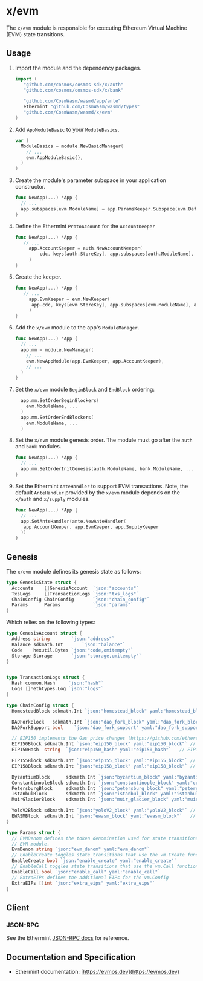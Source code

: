 # x/evm

The `x/evm` module is responsible for executing Ethereum Virtual Machine (EVM) state transitions.

## Usage

1. Import the module and the dependency packages.

   ```go
   import (
      "github.com/cosmos/cosmos-sdk/x/auth"
      "github.com/cosmos/cosmos-sdk/x/bank"

      "github.com/CosmWasm/wasmd/app/ante"
      ethermint "github.com/CosmWasm/wasmd/types"
      "github.com/CosmWasm/wasmd/x/evm"
   )
   ```

2. Add `AppModuleBasic` to your `ModuleBasics`.

   ```go
   var (
     ModuleBasics = module.NewBasicManager(
       // ...
       evm.AppModuleBasic{},
     )
   )
   ```

3. Create the module's parameter subspace in your application constructor.

   ```go
   func NewApp(...) *App {
     // ...
     app.subspaces[evm.ModuleName] = app.ParamsKeeper.Subspace(evm.DefaultParamspace)
   }
   ```

4. Define the Ethermint `ProtoAccount` for the `AccountKeeper`

   ```go
   func NewApp(...) *App {
      // ...
        app.AccountKeeper = auth.NewAccountKeeper(
            cdc, keys[auth.StoreKey], app.subspaces[auth.ModuleName], ethermint.ProtoAccount,
        )
   }
   ```

5. Create the keeper.

   ```go
   func NewApp(...) *App {
      // ...
        app.EvmKeeper = evm.NewKeeper(
         app.cdc, keys[evm.StoreKey], app.subspaces[evm.ModuleName], app.AccountKeeper,
        )
   }
   ```

6. Add the `x/evm` module to the app's `ModuleManager`.

   ```go
   func NewApp(...) *App {
     // ...
     app.mm = module.NewManager(
       // ...
       evm.NewAppModule(app.EvmKeeper, app.AccountKeeper),
       // ...
     )
   }
   ```

7. Set the `x/evm` module `BeginBlock` and `EndBlock` ordering:

   ```go
     app.mm.SetOrderBeginBlockers(
       evm.ModuleName, ...
     )
     app.mm.SetOrderEndBlockers(
       evm.ModuleName, ...
     )
   ```

8. Set the `x/evm` module genesis order. The module must go after the `auth` and `bank` modules.

   ```go
   func NewApp(...) *App {
     // ...
     app.mm.SetOrderInitGenesis(auth.ModuleName, bank.ModuleName, ... , evm.ModuleName, ...)
   }
   ```

9. Set the Ethermint `AnteHandler` to support EVM transactions. Note,
   the default `AnteHandler` provided by the `x/evm` module depends on the `x/auth` and `x/supply`
   modules.

   ```go
   func NewApp(...) *App {
     // ...
     app.SetAnteHandler(ante.NewAnteHandler(
      app.AccountKeeper, app.EvmKeeper, app.SupplyKeeper
     ))
   }
   ```

## Genesis

The `x/evm` module defines its genesis state as follows:

```go
type GenesisState struct {
  Accounts    []GenesisAccount  `json:"accounts"`
  TxsLogs     []TransactionLogs `json:"txs_logs"`
  ChainConfig ChainConfig       `json:"chain_config"`
  Params      Params            `json:"params"`
}
```

Which relies on the following types:

```go
type GenesisAccount struct {
  Address string        `json:"address"`
  Balance sdkmath.Int       `json:"balance"`
  Code    hexutil.Bytes `json:"code,omitempty"`
  Storage Storage       `json:"storage,omitempty"`
}


type TransactionLogs struct {
  Hash common.Hash     `json:"hash"`
  Logs []*ethtypes.Log `json:"logs"`
}

type ChainConfig struct {
  HomesteadBlock sdkmath.Int `json:"homestead_block" yaml:"homestead_block"` // Homestead switch block (< 0 no fork, 0 = already homestead)

  DAOForkBlock   sdkmath.Int `json:"dao_fork_block" yaml:"dao_fork_block"`     // TheDAO hard-fork switch block (< 0 no fork)
  DAOForkSupport bool    `json:"dao_fork_support" yaml:"dao_fork_support"` // Whether the nodes supports or opposes the DAO hard-fork

  // EIP150 implements the Gas price changes (https://github.com/ethereum/EIPs/issues/150)
  EIP150Block sdkmath.Int `json:"eip150_block" yaml:"eip150_block"` // EIP150 HF block (< 0 no fork)
  EIP150Hash  string  `json:"eip150_hash" yaml:"eip150_hash"`   // EIP150 HF hash (needed for header only clients as only gas pricing changed)

  EIP155Block sdkmath.Int `json:"eip155_block" yaml:"eip155_block"` // EIP155 HF block
  EIP158Block sdkmath.Int `json:"eip158_block" yaml:"eip158_block"` // EIP158 HF block

  ByzantiumBlock      sdkmath.Int `json:"byzantium_block" yaml:"byzantium_block"`           // Byzantium switch block (< 0 no fork, 0 = already on byzantium)
  ConstantinopleBlock sdkmath.Int `json:"constantinople_block" yaml:"constantinople_block"` // Constantinople switch block (< 0 no fork, 0 = already activated)
  PetersburgBlock     sdkmath.Int `json:"petersburg_block" yaml:"petersburg_block"`         // Petersburg switch block (< 0 same as Constantinople)
  IstanbulBlock       sdkmath.Int `json:"istanbul_block" yaml:"istanbul_block"`             // Istanbul switch block (< 0 no fork, 0 = already on istanbul)
  MuirGlacierBlock    sdkmath.Int `json:"muir_glacier_block" yaml:"muir_glacier_block"`     // Eip-2384 (bomb delay) switch block (< 0 no fork, 0 = already activated)

  YoloV2Block sdkmath.Int `json:"yoloV2_block" yaml:"yoloV2_block"` // YOLO v1: https://github.com/ethereum/EIPs/pull/2657 (Ephemeral testnet)
  EWASMBlock  sdkmath.Int `json:"ewasm_block" yaml:"ewasm_block"`   // EWASM switch block (< 0 no fork, 0 = already activated)
}

type Params struct {
  // EVMDenom defines the token denomination used for state transitions on the
  // EVM module.
  EvmDenom string `json:"evm_denom" yaml:"evm_denom"`
  // EnableCreate toggles state transitions that use the vm.Create function
  EnableCreate bool `json:"enable_create" yaml:"enable_create"`
  // EnableCall toggles state transitions that use the vm.Call function
  EnableCall bool `json:"enable_call" yaml:"enable_call"`
  // ExtraEIPs defines the additional EIPs for the vm.Config
  ExtraEIPs []int `json:"extra_eips" yaml:"extra_eips"`
}
```

## Client

### JSON-RPC

See the Ethermint [JSON-RPC docs](https://evmos.dev/basics/json_rpc.html) for reference.

## Documentation and Specification

- Ethermint documentation: [https://evmos.dev](https://evmos.dev)
